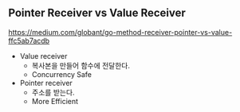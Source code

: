 ## Pointer Receiver vs Value Receiver
https://medium.com/globant/go-method-receiver-pointer-vs-value-ffc5ab7acdb

- Value receiver
  - 복사본을 만들어 함수에 전달한다.
  - Concurrency Safe
- Pointer receiver
  - 주소를 받는다.
  - More Efficient
  
